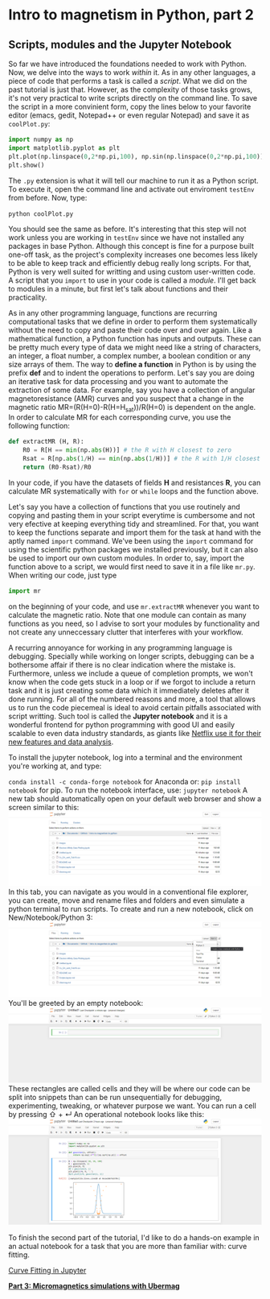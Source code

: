 # Intro to magnetism in Python, part 2

## Scripts, modules and the Jupyter Notebook

So far we have introduced the foundations needed to work with Python. Now, we delve into the ways to work *within* it. As in any other languages, a piece of code that performs
a task is called a *script*. What we did on the past tutorial is just that. However, as the complexity of those tasks grows, it's not very practical to write scripts directly on
the command line. To save the script in a more convinient form, copy the lines below to your favorite editor (emacs, gedit, Notepad++ or even regular Notepad) and save it as 
`coolPlot.py`:

```python
import numpy as np
import matplotlib.pyplot as plt
plt.plot(np.linspace(0,2*np.pi,100), np.sin(np.linspace(0,2*np.pi,100)) + np.random.rand(100))
plt.show()
```

The `.py` extension is what it will tell our machine to run it as a Python script. To execute it, open the command line and activate out enviroment `testEnv` from before. Now, type:

`python coolPlot.py`

You should see the same as before. It's interesting that this step will not work unless you are working in `testEnv` since we have not installed any packages in base Python. 
Although this concept is fine for a purpose built one-off task, as the project's complexity increases one becomes less likely to be able to keep track and efficiently debug really 
long scripts. For that, Python is very well suited for writting and using custom user-written code. A script that you `import` to use in your code is called a *module*. I'll get 
back to modules in a minute, but first let's talk about functions and their practicality.

As in any other programming language, functions are recurring computational tasks that we define in order to perform them systematically without the need to copy and paste their 
code over and over again. Like a mathematical function, a Python function has inputs and outputs. These can be pretty much every type of data we might need like a string of characters,
an integer, a float number, a complex number, a boolean condition or any size arrays of them. The way to **define a function** in Python is by using the prefix **def** and to indent
the operations to perform. Let's say you are doing an iterative task for data processing and you want to automate the extraction of some data. For example, say you have a collection
of angular magnetoresistance (AMR) curves and you suspect that a change in the magnetic ratio MR=(R(H=0)-R(H=H<sub>sat</sub>))/R(H=0) is dependent on the angle. In order to 
calculate MR for each corresponding curve, you use the following function:

```python
def extractMR (H, R):
    R0 = R[H == min(np.abs(H))] # the R with H closest to zero
    Rsat = R[np.abs(1/H) == min(np.abs(1/H))] # the R with 1/H closest to zero. Note that this is the case for saturation, since 1/H is small for large fields
    return (R0-Rsat)/R0
```

In your code, if you have the datasets of fields **H** and resistances **R**, you can calculate MR systematically with `for` or `while` loops and the function above.

Let's say you have a collection of functions that you use routinely and copying and pasting them in your script everytime is cumbersome and not very efective at keeping everything
tidy and streamlined. For that, you want to keep the functions separate and import them for the task at hand with the aptly named `import` command. We've been using the `import`
command for using the scientific python packages we installed previously, but it can also be used to import our own custom modules. In order to, say, import the function above to
a script, we would first need to save it in a file like `mr.py`. When writing our code, just type 

```python
import mr
```

on the beginning of your code, and use `mr.extractMR` whenever you want to calculate the magnetic ratio. Note that one module can contain as many functions as you need, so I 
advise to sort your modules by functionality and not create any unneccessary clutter that interferes with your workflow.

A recurring annoyance for working in any programming language is debugging. Specially while working on longer scripts, debugging can be a bothersome affair if there is no clear
indication where the mistake is. Furthermore, unless we include a queue of completion prompts, we won't know when the code gets stuck in a loop or if we forgot to include a
return task and it is just creating some data which it immediately deletes after it done running. For all of the numbered reasons and more, a tool that allows us to run the code
piecemeal is ideal to avoid certain pitfalls associated with script writting. Such tool is called the **Jupyter notebook** and it is a wonderful frontend for python programming
with good UI and easily scalable to even data industry standards, as giants like [Netflix use it for their new features and data analysis](https://netflixtechblog.com/notebook-innovation-591ee3221233).

To install the jupyter notebook, log into a terminal and the environment you're working at, and type:

`
conda install -c conda-forge notebook
`
for Anaconda or:
`
pip install notebook
`
for pip. To run the notebook interface, use:
`
jupyter notebook
`
A new tab should automatically open on your default web browser and show a screen similar to this:
![Jupyter start screen](/images/jupyter1.png)
In this tab, you can navigate as you would in a conventional file explorer, you can create, move and rename files and folders and even simulate a python terminal to run scripts.
To create and run a new notebook, click on New/Notebook/Python 3:
![Creating a new Jupyter notebook](/images/jupyter2.png)
You'll be greeted by an empty notebook:
![Empty notebook](/images/jupyter3.png)
These rectangles are called cells and they will be where our code can be split into snippets than can be run unsequentially for debugging, experimenting, tweaking, or whatever 
purpose we want. You can run a cell by pressing &#8679; + &crarr; An operational notebook looks like this:
![Sample notebook](/images/jupyter4.png)

To finish the second part of the tutorial, I'd like to do a hands-on example in an actual notebook for a task that you are more than familiar with: curve fitting.

[Curve Fitting in Jupyter](Fitting_example.ipynb)

[**Part 3: Micromagnetics simulations with Ubermag**](Ubermag.md)